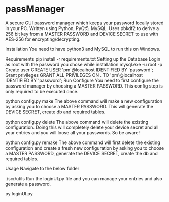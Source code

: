 # passManager
A secure GUI password manager which keeps your password locally stored in your PC. Written using Python, PyQt5, MySQL. Uses pbkdf2 to derive a 256 bit key from a MASTER PASSWORD and DEVICE SECRET to use with AES-256 for encrypting/decrypting.

Installation
You need to have python3 and MySQL to run this on Windows.

Requirements
pip install -r requirements.txt
Setting up the Database
Login as root with the password you chose while installation
mysql.exe -u root -p
Create user
CREATE USER 'pm'@localhost IDENTIFIED BY 'password';
Grant privileges
GRANT ALL PRIVILEGES ON *.* TO 'pm'@localhost IDENTIFIED BY 'password';
Run
Configure
You need to first configure the password manager by choosing a MASTER PASSWORD. This config step is only required to be executed once.

python config.py make
The above command will make a new configuration by asking you to choose a MASTER PASSWORD. This will generate the DEVICE SECRET, create db and required tables.

python config.py delete
The above command will delete the existing configuration. Doing this will completely delete your device secret and all your entries and you will loose all your passwords. So be aware!

python config.py remake
The above command will first delete the existing configuration and create a fresh new configuration by asking you to choose a MASTER PASSWORD, generate the DEVICE SECRET, create the db and required tables.

Usage
Navigate to the below folder

./scr/utils
Run the loginUI.py file and you can manage your entries and also generate a password.

py loginUI.py
 
